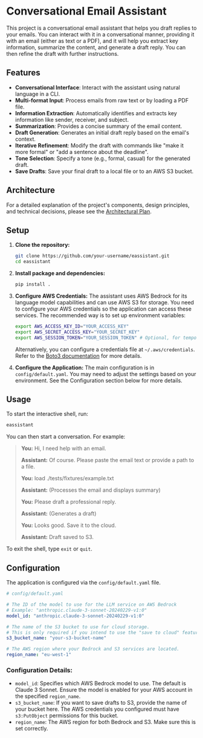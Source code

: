 # Conversational Email Assistant

This project is a conversational email assistant that helps you draft replies to your emails. You can interact with it in a conversational manner, providing it with an email (either as text or a PDF), and it will help you extract key information, summarize the content, and generate a draft reply. You can then refine the draft with further instructions.

## Features

*   **Conversational Interface**: Interact with the assistant using natural language in a CLI.
*   **Multi-format Input**: Process emails from raw text or by loading a PDF file.
*   **Information Extraction**: Automatically identifies and extracts key information like sender, receiver, and subject.
*   **Summarization**: Provides a concise summary of the email content.
*   **Draft Generation**: Generates an initial draft reply based on the email's context.
*   **Iterative Refinement**: Modify the draft with commands like "make it more formal" or "add a sentence about the deadline".
*   **Tone Selection**: Specify a tone (e.g., formal, casual) for the generated draft.
*   **Save Drafts**: Save your final draft to a local file or to an AWS S3 bucket.

## Architecture

For a detailed explanation of the project's components, design principles, and technical decisions, please see the [Architectural Plan](docs/Architectural_Plan.md).

## Setup

1.  **Clone the repository:**
    ```bash
    git clone https://github.com/your-username/eassistant.git
    cd eassistant
    ```

2.  **Install package and dependencies:**
    ```bash
    pip install .
    ```

3.  **Configure AWS Credentials:**
    The assistant uses AWS Bedrock for its language model capabilities and can use AWS S3 for storage. You need to configure your AWS credentials so the application can access these services. The recommended way is to set up environment variables:
    ```bash
    export AWS_ACCESS_KEY_ID="YOUR_ACCESS_KEY"
    export AWS_SECRET_ACCESS_KEY="YOUR_SECRET_KEY"
    export AWS_SESSION_TOKEN="YOUR_SESSION_TOKEN" # Optional, for temporary credentials
    ```
    Alternatively, you can configure a credentials file at `~/.aws/credentials`. Refer to the [Boto3 documentation](https://boto3.amazonaws.com/v1/documentation/api/latest/guide/credentials.html) for more details.

4.  **Configure the Application:**
    The main configuration is in `config/default.yaml`. You may need to adjust the settings based on your environment. See the Configuration section below for more details.

## Usage

To start the interactive shell, run:
```bash
eassistant
```
You can then start a conversation. For example:
> **You:** Hi, I need help with an email.
>
> **Assistant:** Of course. Please paste the email text or provide a path to a file.
>
> **You:** load ./tests/fixtures/example.txt
>
> **Assistant:** (Processes the email and displays summary)
>
> **You:** Please draft a professional reply.
>
> **Assistant:** (Generates a draft)
>
> **You:** Looks good. Save it to the cloud.
>
> **Assistant:** Draft saved to S3.

To exit the shell, type `exit` or `quit`.

## Configuration

The application is configured via the `config/default.yaml` file.

```yaml
# config/default.yaml

# The ID of the model to use for the LLM service on AWS Bedrock
# Example: "anthropic.claude-3-sonnet-20240229-v1:0"
model_id: "anthropic.claude-3-sonnet-20240229-v1:0"

# The name of the S3 bucket to use for cloud storage.
# This is only required if you intend to use the "save to cloud" feature.
s3_bucket_name: "your-s3-bucket-name"

# The AWS region where your Bedrock and S3 services are located.
region_name: "eu-west-1"
```

### Configuration Details:

*   `model_id`: Specifies which AWS Bedrock model to use. The default is Claude 3 Sonnet. Ensure the model is enabled for your AWS account in the specified `region_name`.
*   `s3_bucket_name`: If you want to save drafts to S3, provide the name of your bucket here. The AWS credentials you configured must have `s3:PutObject` permissions for this bucket.
*   `region_name`: The AWS region for both Bedrock and S3. Make sure this is set correctly.